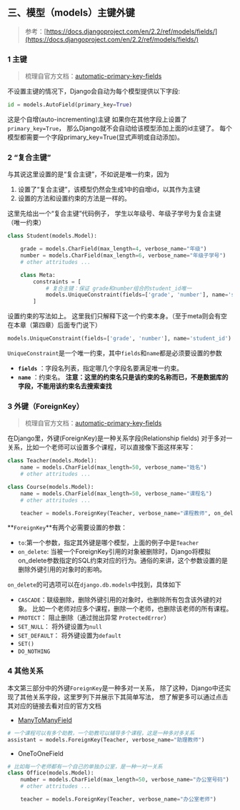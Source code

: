 ## 三、模型（models）主键外键
> 参考：[https://docs.djangoproject.com/en/2.2/ref/models/fields/](https://docs.djangoproject.com/en/2.2/ref/models/fields/)

### 1 主键
> 梳理自官方文档：[automatic-primary-key-fields](https://docs.djangoproject.com/en/2.2/topics/db/models/#automatic-primary-key-fields)

不设置主键的情况下，Django会自动为每个模型提供以下字段:
```python
id = models.AutoField(primary_key=True)
```
这是个自增(auto-incrementing)主键
如果你在其他字段上设置了`primary_key=True`， 那么Django就不会自动给该模型添加上面的id主键了。
每个模型都需要一个字段primary_key=True(显式声明或自动添加)。
### 2 “复合主键”
与其说这里设置的是“复合主键”，不如说是唯一约束，因为
1. 设置了“复合主键”，该模型仍然会生成1中的自增id，以其作为主键
2. 设置的方法和设置约束的方法是一样的。

这里先给出一个“复合主键”代码例子，
学生以年级号、年级子学号为复合主键（唯一约束）
```python
class Student(models.Model):

    grade = models.CharField(max_length=4, verbose_name="年级")
    number = models.CharField(max_length=6, verbose_name="年级子学号")
    # other attritudes ...

    class Meta:
        constraints = [
            # 复合主键：保证 grade和number组合的student_id唯一
            models.UniqueConstraint(fields=['grade', 'number'], name='student_id'),
        ]
```
设置约束的写法如上。
这里我们只解释下这一个约束本身。（至于meta则会有空在本章（第四章）后面专门说下）
```python
models.UniqueConstraint(fields=['grade', 'number'], name='student_id')
```
`UniqueConstraint`是一个唯一约束，其中`fields`和`name`都是必须要设置的参数
- **`fields`** ：字段名列表，指定哪几个字段名要满足唯一约束。
- **`name`** ：约束名。
**注意：这里的约束名只是该约束的名称而已，不是数据库的字段，不能用该约束名去搜索查找**

### 3 外键（ForeignKey）
> 梳理自官方文档：[automatic-primary-key-fields](https://docs.djangoproject.com/en/2.2/topics/db/models/#automatic-primary-key-fields)

在Django里，外键(ForeignKey)是一种关系字段(Relationship fields)
对于多对一关系，比如一个老师可以设置多个课程，可以直接像下面这样来写：
```python
class Teacher(models.Model):
	name = models.CharField(max_length=50, verbose_name="姓名")
	# other attritudes ...

class Course(models.Model):
	name = models.CharField(max_length=50, verbose_name="课程名")
	# other attritudes ...

	teacher = models.ForeignKey(Teacher, verbose_name="课程教师", on_delete=models.CASCADE)
```
**`ForeignKey`**有两个必需要设置的参数：
- `to`:第一个参数，指定其外键是哪个模型，上面的例子中是`Teacher`
- `on_delete`: 当被一个ForeignKey引用的对象被删除时，Django将模拟on_delete参数指定的SQL约束对应的行为。通俗的来讲，这个参数设置的是删除外键引用的对象时的影响。

`on_delete`的可选项可以在`django.db.models`中找到，具体如下
- `CASCADE`：联级删除，删除外键引用的对象时，也删除所有包含该外键的对象。
比如一个老师对应多个课程，删除一个老师，也删除该老师的所有课程。
- `PROTECT`： 阻止删除（通过抛出异常 `ProtectedError`）
- `SET_NULL`： 将外键设置为`null`
- `SET_DEFAULT`： 将外键设置为`default`
- `SET()`
- `DO_NOTHING`

### 4 其他关系
本文第三部分中的外键`ForeignKey`是一种多对一关系，
除了这种，Django中还实现了其他关系字段，这里罗列下并展示下其简单写法，
想了解更多可以通过点击其对应的链接去看对应的官方文档
- [ManyToManyField](https://docs.djangoproject.com/en/2.2/ref/models/fields/#manytomanyfield)

```python
# 一个课程可以有多个助教，一个助教可以辅导多个课程，这是一种多对多关系
assistant = models.ForeignKey(Teacher, verbose_name="助理教师")
```
- OneToOneField
```python
# 比如每一个老师都有一个自己的单独办公室，是一种一对一关系
class Office(models.Model):
	number = models.CharField(max_length=50, verbose_name="办公室号码")
	# other attritudes ...

	teacher = models.ForeignKey(Teacher, verbose_name="办公室老师")
```